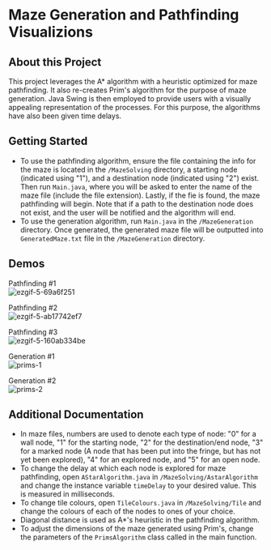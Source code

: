 # Maze Generation and Pathfinding Visualizions
## About this Project
This project leverages the A* algorithm with a heuristic optimized for maze pathfinding. It also re-creates Prim's algorithm for the purpose of maze generation. Java Swing is then employed to provide users with a visually appealing representation of the processes. For this purpose, the algorithms have also been given time delays.

## Getting Started
- To use the pathfinding algorithm, ensure the file containing the info for the maze is located in the ```/MazeSolving``` directory, a starting node (indicated using "1"), and a destination node (indicated using "2") exist. Then run ```Main.java```, where you will be asked to enter the name of the maze file (include the file extension). Lastly, if the fie is found, the maze pathfinding will begin. Note that if a path to the destination node does not exist, and the user will be notified and the algorithm will end.
- To use the generation algorithm, run ```Main.java``` in the ```/MazeGeneration``` directory. Once generated, the generated maze file will be outputted into ```GeneratedMaze.txt``` file in the ```/MazeGeneration``` directory.

## Demos
Pathfinding #1   
![ezgif-5-69a6f251](https://github.com/CatFreefall/Maze-Generation-and-Solving/assets/102479933/75be6ee1-a188-4b70-a2fe-10a93279568a)

Pathfinding #2   
![ezgif-5-ab17742ef7](https://github.com/CatFreefall/Maze-Generation-and-Solving/assets/102479933/d9a1473c-827e-4eaf-bdf9-c3ef70087582)

Pathfinding #3   
![ezgif-5-160ab334be](https://github.com/CatFreefall/Maze-Generation-and-Solving/assets/102479933/906a28e0-9035-4fa1-bd7d-db3389a33462)

Generation #1   
![prims-1](https://github.com/CatFreefall/Maze-Generation-and-Solving/assets/102479933/6efd86de-6038-4755-be37-171a06e28e62)

Generation #2   
![prims-2](https://github.com/CatFreefall/Maze-Generation-and-Solving/assets/102479933/44528056-284b-4b3a-b94d-0a534c32c6ab)



## Additional Documentation
- In maze files, numbers are used to denote each type of node: "0" for a wall node, "1" for the starting node, "2" for the destination/end node, "3" for a marked node (A node that has been put into the fringe, but has not yet been explored), "4" for an explored node, and "5" for an open node.
- To change the delay at which each node is explored for maze pathfinding, open ```AStarAlgorithm.java``` in ```/MazeSolving/AstarAlgorithm``` and change the instance variable ```timeDelay``` to your desired value. This is measured in milliseconds.
- To change tile colours, open ```TileColours.java``` in ```/MazeSolving/Tile``` and change the colours of each of the nodes to ones of your choice.
- Diagonal distance is used as A*'s heuristic in the pathfinding algorithm.
- To adjust the dimensions of the maze generated using Prim's, change the parameters of the ```PrimsAlgorithm``` class called in the main function.
